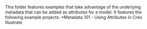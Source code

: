This folder features examples that take advantage of the underlying metadata that can be added as attributes for a model. It features the following example projects:
  *Metadata 101 - Using Attributes in Creo Illustrate
